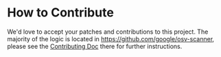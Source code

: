 # How to Contribute

We'd love to accept your patches and contributions to this project. The majority of the logic is located in https://github.com/google/osv-scanner, please see the [Contributing Doc](https://github.com/google/osv-scanner/blob/main/CONTRIBUTING.md) there for further instructions.

